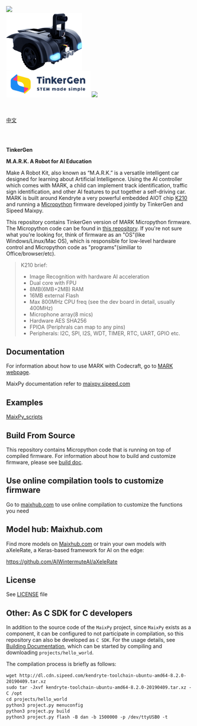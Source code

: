 <img height=230 src="assets/image/maixpy.png">

<br />
<img width=205 src="assets/image/mark.png">
<br />


<div class="title_pic">
    <img src="assets/image/tlogo-03.png" height="70">
    <img src="assets/image/icon_sipeed2.png"  height="60">
</div>

<br />
<br />


[中文](README_ZH.md)

<br/>
<br/>

**TinkerGen**

**M.A.R.K. A Robot for AI Education**

Make A Robot Kit, also known as “M.A.R.K.” is a versatile intelligent car designed for learning about Artificial Intelligence. Using the AI controller which comes with MARK, a child can implement track identification, traffic sign identification, and other AI features to put together a self-driving car. MARK is built around Kendryte a very powerful embedded AIOT chip [K210](https://kendryte.com) and running a [Micropython](http://www.micropython.org) firmware developed jointly by TinkerGen and Sipeed Maixpy.

This repository contains TinkerGen version of MARK Micropython firmware. The Micropython code can be found in [this repository](https://github.com/TinkerGen/Mark-micropython). If you're not sure what you're looking for, think of firmware as an "OS"(like Windows/Linux/Mac OS), which is responsible for low-level hardware control and Micropython code as "programs"(similiar to Office/browser/etc).

> K210 brief: 
> * Image Recognition with hardware AI acceleration
> * Dual core with FPU
> * 8MB(6MB+2MB) RAM
> * 16MB external Flash
> * Max 800MHz CPU freq (see the dev board in detail, usually 400MHz)
> * Microphone array(8 mics)
> * Hardware AES SHA256
> * FPIOA (Periphrals can map to any pins)
> * Peripherals: I2C, SPI, I2S, WDT, TIMER, RTC, UART, GPIO etc.

## Documentation

For information about how to use MARK with Codecraft, go to [MARK webpage](https://www.tinkergen.com/mark).

MaixPy documentation refer to [maixpy.sipeed.com](https://maixpy.sipeed.com)

## Examples

[MaixPy_scripts](https://github.com/sipeed/MaixPy_scripts)

## Build From Source

This repository contains Micropython code that is running on top of compiled firmware. For information about how to build and customize firmware, please see [build doc](https://github.com/TinkerGen/MARK_firmware/blob/cybereye/build.md).

## Use online compilation tools to customize firmware

Go to [maixhub.com](https://www.maixhub.com/compile.html) to use online compilation to customize the functions you need


## Model hub: Maixhub.com

Find more models on [Maixhub.com](https://maixhub.com) or train your own models with aXeleRate, a Keras-based framework for AI on the edge:

https://github.com/AIWintermuteAI/aXeleRate


## License

See [LICENSE](LICENSE.md) file


## Other: As C SDK for C developers


In addition to the source code of the `MaixPy` project, since `MaixPy` exists as a component, it can be configured to not participate in compilation, so this repository can also be developed as `C SDK`. For the usage details, see [Building Documentation](build.md), which can be started by compiling and downloading `projects/hello_world`.

The compilation process is briefly as follows:

```
wget http://dl.cdn.sipeed.com/kendryte-toolchain-ubuntu-amd64-8.2.0-20190409.tar.xz
sudo tar -Jxvf kendryte-toolchain-ubuntu-amd64-8.2.0-20190409.tar.xz -C /opt
cd projects/hello_world
python3 project.py menuconfig
python3 project.py build
python3 project.py flash -B dan -b 1500000 -p /dev/ttyUSB0 -t
```

